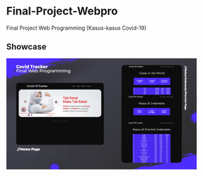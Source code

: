 # Final-Project-Webpro
Final Project Web Programming (Kasus-kasus Covid-19)

## Showcase
![showcaseimage](https://github.com/glaindamping/FP_WebPro/blob/main/src/showcase/Untitled-1.png)
